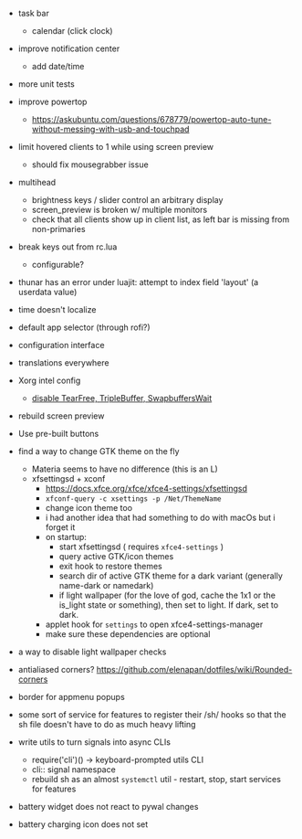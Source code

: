 
- task bar
	- calendar (click clock)

- improve notification center
	- add date/time

- more unit tests

- improve powertop
	- https://askubuntu.com/questions/678779/powertop-auto-tune-without-messing-with-usb-and-touchpad

- limit hovered clients to 1 while using screen preview
	- should fix mousegrabber issue

- multihead
	- brightness keys / slider control an arbitrary display
	- screen_preview is broken w/ multiple monitors
	- check that all clients show up in client list, as left bar is missing from non-primaries

- break keys out from rc.lua
	- configurable?

- thunar has an error under luajit: attempt to index field 'layout' (a userdata value)

- time doesn't localize

- default app selector (through rofi?)

- configuration interface

- translations everywhere

- Xorg intel config
	- [disable TearFree, TripleBuffer, SwapbuffersWait](https://wiki.archlinux.org/title/Intel_graphics#Disabling_TearFree,_TripleBuffer,_SwapbuffersWait)

- rebuild screen preview

- Use pre-built buttons

- find a way to change GTK theme on the fly
	- Materia seems to have no difference (this is an L)
	- xfsettingsd + xconf
		- https://docs.xfce.org/xfce/xfce4-settings/xfsettingsd
		- `xfconf-query -c xsettings -p /Net/ThemeName`
		- change icon theme too
		- i had another idea that had something to do with macOs but i forget it
		- on startup:
			- start xfsettingsd ( requires `xfce4-settings` )
			- query active GTK/icon themes
			- exit hook to restore themes
			- search dir of active GTK theme for a dark variant (generally name-dark or namedark)
			- if light wallpaper (for the love of god, cache the 1x1 or the is_light state or something), then set to light. If dark, set to dark.
		- applet hook for `settings` to open xfce4-settings-manager
		- make sure these dependencies are optional

- a way to disable light wallpaper checks

- antialiased corners? https://github.com/elenapan/dotfiles/wiki/Rounded-corners

- border for appmenu popups

- some sort of service for features to register their /sh/ hooks so that the sh file doesn't have to do as much heavy lifting

- write utils to turn signals into async CLIs
	- require('cli')() -> keyboard-prompted utils CLI
	- cli:: signal namespace
	- rebuild sh as an almost `systemctl` util - restart, stop, start services for features

- battery widget does not react to pywal changes
- battery charging icon does not set
